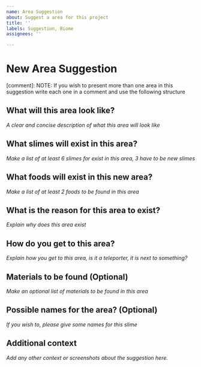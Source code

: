 ```yaml
---
name: Area Suggestion
about: Suggest a area for this project
title: ''
labels: Suggestion, Biome
assignees: ''

---
```


# New Area Suggestion

[comment]: NOTE: If you wish to present more than one area in this suggestion write each one in a comment and use the following structure

## What will this area look like?
*A clear and concise description of what this area will look like*

## What slimes will exist in this area?
*Make a list of at least 6 slimes for exist in this area, 3 have to be new slimes*

## What foods will exist in this new area?
*Make a list of at least 2 foods to be found in this area*

## What is the reason for this area to exist?
*Explain why does this area exist*

## How do you get to this area?
*Explain how you get to this area, is it a teleporter, it is next to something?*

## Materials to be found (Optional)
*Make an optional list of materials to be found in this area*

## Possible names for the area? (Optional)
*If you wish to, please give some names for this slime*

## Additional context
*Add any other context or screenshots about the suggestion here.*
